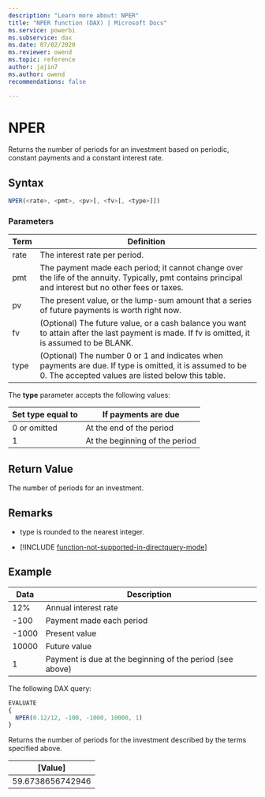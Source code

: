 ```yaml
---
description: "Learn more about: NPER"
title: "NPER function (DAX) | Microsoft Docs"
ms.service: powerbi 
ms.subservice: dax
ms.date: 07/02/2020
ms.reviewer: owend
ms.topic: reference
author: jajin7
ms.author: owend 
recommendations: false

---
```


# NPER

Returns the number of periods for an investment based on periodic, constant payments and a constant interest rate.

## Syntax

```js
NPER(<rate>, <pmt>, <pv>[, <fv>[, <type>]])
```

### Parameters

|Term|Definition|  
|--------|--------------|  
|rate|The interest rate per period.|
|pmt|The payment made each period; it cannot change over the life of the annuity. Typically, pmt contains principal and interest but no other fees or taxes.|
|pv|The present value, or the lump-sum amount that a series of future payments is worth right now.|
|fv|(Optional) The future value, or a cash balance you want to attain after the last payment is made. If fv is omitted, it is assumed to be BLANK.|
|type|(Optional) The number 0 or 1 and indicates when payments are due. If type is omitted, it is assumed to be 0. The accepted values are listed below this table.|

The **type** parameter accepts the following values:

| **Set type equal to** | **If payments are due**        |
| --------------------- | ------------------------------ |
| 0 or omitted          | At the end of the period       |
| 1                     | At the beginning of the period |

## Return Value

The number of periods for an investment.

## Remarks

- type is rounded to the nearest integer.

- [!INCLUDE [function-not-supported-in-directquery-mode](includes/function-not-supported-in-directquery-mode.md)]

## Example

| **Data** | **Description**                                           |
| -------- | --------------------------------------------------------- |
| 12%      | Annual interest rate                                      |
| -100    | Payment made each period                                  |
| -1000   | Present value                                             |
| 10000    | Future value                                              |
| 1        | Payment is due at the beginning of the period (see above) |

The following DAX query:

```js
EVALUATE
{
  NPER(0.12/12, -100, -1000, 10000, 1)
}
```

Returns the number of periods for the investment described by the terms specified above.

| **[Value]**    |
| ---------------- |
| 59.6738656742946 |
